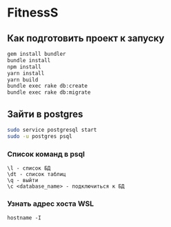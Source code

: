 # FitnessS

## Как подготовить проект к запуску
```bash
gem install bundler
bundle install
npm install
yarn install
yarn build
bundle exec rake db:create
bundle exec rake db:migrate
```

## Зайти в postgres
```bash
sudo service postgresql start
sudo -u postgres psql
```

### Список команд в psql
```
\l - список БД
\dt - список таблиц
\q - выйти
\с <database_name> - подключиться к БД
```

### Узнать адрес хоста WSL
`hostname -I`
